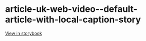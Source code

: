 # article-uk-web-video--default-article-with-local-caption-story

[View in storybook](https://raw.githack.com/Independent-Digital-News-and-Media-Ltd/indy-pwamp-sb/PR-1929-sb/index.html?path=/story/article-uk-web-video--default-article-with-local-caption-story)